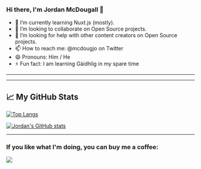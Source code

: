 ### Hi there, I'm Jordan McDougall 👋


- 🌱 I’m currently learning Nuxt.js (mostly).
- 👯 I’m looking to collaborate on Open Source projects.
- 🤔 I’m looking for help with other content creators on Open Source projects.
- 📫 How to reach me: @mcdougjo on Twitter
- 😄 Pronouns: Him / He
- ⚡ Fun fact: I am learning Gàidhlig in my spare time

---

---

## &#x1f4c8; My GitHub Stats

[![Top Langs](https://github-readme-stats.vercel.app/api/top-langs/?username=jordanmcdougall&hide=java,html,css&theme=radical)](https://github.com/anuraghazra/github-readme-stats)

[![Jordan's GitHub stats](https://github-readme-stats.vercel.app/api?username=jordanmcdougall&theme=radical)](https://github.com/anuraghazra/github-readme-stats)

---

### If you like what I'm doing, you can buy me a coffee:
[<img src="https://img.shields.io/badge/kofi-%23F16061.svg?&style=for-the-badge&logo=ko-fi&logoColor=white"/>](https://ko-fi.com/jordanmcdougall)
